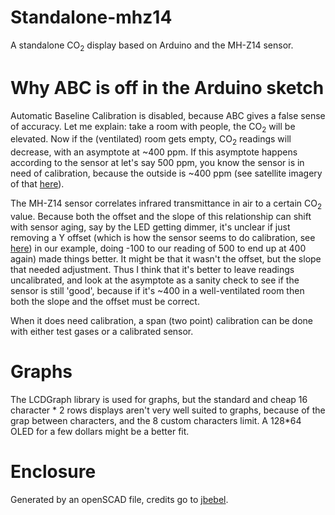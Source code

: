 # Standalone-mhz14
A standalone CO<sub>2</sub> display based on Arduino and the MH-Z14 sensor.

# Why ABC is off in the Arduino sketch
Automatic Baseline Calibration is disabled, because ABC gives a false sense of accuracy. Let me explain:  take a room with people, the CO<sub>2</sub> will be elevated. Now if the (ventilated) room gets empty, CO<sub>2</sub> readings will decrease, with an asymptote at ~400 ppm. If this asymptote happens according to the sensor at let's say 500 ppm, you know the sensor is in need of calibration, because the outside is ~400 ppm (see satellite imagery of that [here](https://atmosphere.copernicus.eu/temperatures-wildfires-and-co2-copernicus-europes-eyes-earth-observes-year-extremes)).

The MH-Z14 sensor correlates infrared transmittance in air to a certain CO<sub>2</sub> value. Because both the offset and the slope of this relationship can shift with sensor aging, say by the LED getting dimmer, it's unclear if just removing a Y offset (which is how the sensor seems to do calibration, see [here](https://wolles-elektronikkiste.de/en/mh-z14-and-mh-z19-co2-sensors)) in our example, doing -100 to our reading of 500 to end up at 400 again) made things better. It might be that it wasn't the offset, but the slope that needed adjustment. Thus I think that it's better to leave readings uncalibrated, and look at the asymptote as a sanity check to see if the sensor is still 'good', because if it's ~400 in a well-ventilated room then both the slope and the offset must be correct.

When it does need calibration, a span (two point) calibration can be done with either test gases or a calibrated sensor.

# Graphs
The LCDGraph library is used for graphs, but the standard and cheap 16 character * 2 rows displays aren't very well suited to graphs, because of the grap between characters, and the 8 custom characters limit. A 128*64 OLED for a few dollars might be a better fit.

# Enclosure
Generated by an openSCAD file, credits go to [jbebel](https://github.com/jbebel/Ultimate-Box-Maker).
